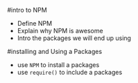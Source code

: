 #intro to NPM

* Define NPM
* Explain why NPM is awesome
* Intro the packages we will end up using


#installing and Using a Packages

* use `NPM` to install a packages
* use `require()` to include a packages